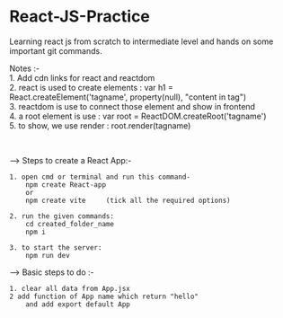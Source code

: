 # React-JS-Practice
Learning react js from scratch to intermediate level and hands on some important git commands.



Notes :- <br>
    1. Add cdn links for react and reactdom <br>
    2. react is used to create elements : var h1 = React.createElement('tagname', property(null), "content in tag") <br>
    3. reactdom is use to connect those element and show in frontend <br>
    4. a root element is use : var root = ReactDOM.createRoot('tagname') <br>
    5. to show, we use render : root.render(tagname) <br>


<br>

--> Steps to create a React App:- <br>

    1. open cmd or terminal and run this command- 
        npm create React-app 
        or 
        npm create vite     (tick all the required options) 

    2. run the given commands: 
        cd created_folder_name 
        npm i 

    3. to start the server:
        npm run dev

--> Basic steps to do :-
    
    1. clear all data from App.jsx
    2 add function of App name which return "hello"
        and add export default App
    

